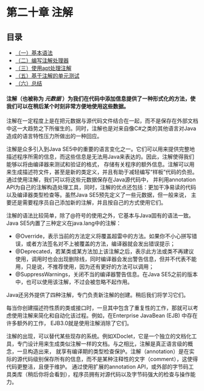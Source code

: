 # 第二十章 注解
## 目录
- [（一）基本语法](20.1_Basic_syntax.md)
- [（二）编写注解处理器](20.2_Writing_annotation_processors.md)
- [（三）使用apt处理注解](20.3_Using_apt_to_process_annotations.md)
- [（五）基于注解的单元测试](20.5_Annotation-based_unit_testing.md)
- [（六）总结](20.6_Summary.md)

#### 注解（也被称为 ***元数据*** ）为我们在代码中添加信息提供了一种形式化的方法，使我们可以在稍后某个时刻非常方便地使用这些数据。

注解在一定程度上是在把元数据与源代码文件结合在一起，而不是保存在外部文档中这一大趋势之下所催生的。同时，注解也是对来自像C#之类的其他语言对Java造成的语言特性压力所做出的一种回应。

注解是众多引入到Java SE5中的重要的语言变化之一。它们可以用来提供完整地描述程序所需的信息，而这些信息是无法用Java来表达的。因此，注解使得我们能够以将由编译器来测试和验证的格式，
存储有关程序的额外信息。注解可以用来生成描述符文件，甚至是新的类定义，并且有助于减轻编写“样板”代码的负担。通过使用注解，我们可以将这些元数据保存在Java源代码中，
并利用annotation API为自己的注解构造处理工具，同时，注解的优点还包括：更加干净易读的代码以及编译器类型检查等。虽然Java SE5预先定义了一些元数据，但一般来说，
主要还是需要程序员自己添加新的注解，并且按自己的方式使用它们。

注解的语法比较简单，除了@符号的使用之外，它基本与Java固有的语法一致。Java SE5内置了三种定义在java.lang中的注解：
- @Override，表示当前的方法定义将覆盖超雷中的方法。如果你不小心拼写错误，或者方法签名对不上被覆盖的方法，编译器就会发出错误提示；
- @Deprecated，若某类或某方法加上该注解之后，表示此方法或类不再建议使用，调用时也会出现删除线，同时编译器会发出警告信息，但并不代表不能用，只是说，不推荐使用，因为还有更好的方法可以调用；
- @SuppressWarnings，关闭不当的编译器警告信息。在Java SE5之前的版本中，也可以使用该注解，不过会被忽略不起作用。

Java还另外提供了四种注解，专门负责新注解的创建。稍后我们将学习它们。

每当你创建描述符性质的类或接口时，一旦其中包含了重复性的工作，那就可以考虑使用注解来简化和自动化该过程。例如，在Enterprise JavaBean (EJB) 中存在许多额外的工作，
EJB3.0就是使用注解消除了它们。

注解的出现，可以替代某些现存的系统。例如XDoclet，它是一个独立的文档化工具，专门设计用来生成类似注解一样的文档。与之相比，注解是真正语言级的概念，一旦构造出来，
就享有编译期的类型检查保护。注解（annotation）是在实际的源代码级别保存所有的信息，而不是某种注释性的文字（comment），这使得代码更整洁，且便于维护。
通过使用扩展的annotation API，或外部的字节码工具类库（稍后你将会看到），程序员拥有对源代码以及字节码强大的检查与操作能力。